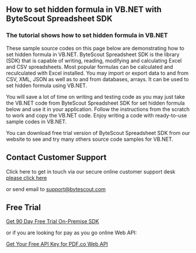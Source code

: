 ## How to set hidden formula in VB.NET with ByteScout Spreadsheet SDK

### The tutorial shows how to set hidden formula in VB.NET

These sample source codes on this page below are demonstrating how to set hidden formula in VB.NET. ByteScout Spreadsheet SDK is the library (SDK) that is capable of writing, reading, modifying and calculating Excel and CSV spreadsheets. Most popular formulas can be calculated and reculculated with Excel installed. You may import or export data to and from CSV, XML, JSON as well as to and from databases, arrays. It can be used to set hidden formula using VB.NET.

You will save a lot of time on writing and testing code as you may just take the VB.NET code from ByteScout Spreadsheet SDK for set hidden formula below and use it in your application. Follow the instructions from the scratch to work and copy the VB.NET code. Enjoy writing a code with ready-to-use sample codes in VB.NET.

You can download free trial version of ByteScout Spreadsheet SDK from our website to see and try many others source code samples for VB.NET.

## Contact Customer Support

Click here to get in touch via our secure online customer support desk [please click here](https://bytescout.zendesk.com/hc/en-us/requests/new?subject=ByteScout%20Spreadsheet%20SDK%20Question)

or send email to [support@bytescout.com](mailto:support@bytescout.com?subject=ByteScout%20Spreadsheet%20SDK%20Question) 

## Free Trial

[Get 90 Day Free Trial On-Premise SDK](https://bytescout.com/download/web-installer?utm_source=github-readme)

or if you are looking for pay as you go online Web API:

[Get Your Free API Key for PDF.co Web API](https://pdf.co/documentation/api?utm_source=github-readme)